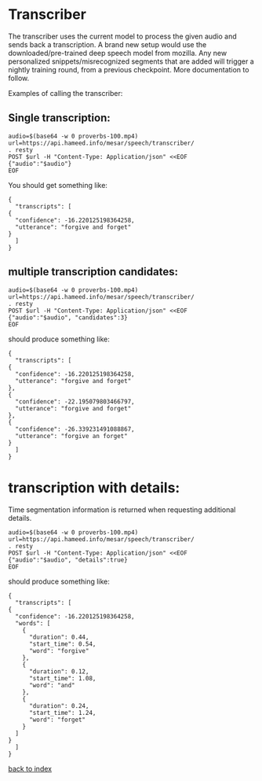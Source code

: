 # Transcriber

The transcriber uses the current model to process the given audio and sends back a transcription.
A brand new setup would use the downloaded/pre-trained deep speech model from mozilla.
Any new personalized snippets/misrecognized segments that are added will trigger a nightly training round, from a previous checkpoint.
More documentation to follow.



Examples of calling the transcriber:

## Single transcription:

    audio=$(base64 -w 0 proverbs-100.mp4)
    url=https://api.hameed.info/mesar/speech/transcriber/
    . resty
    POST $url -H "Content-Type: Application/json" <<EOF
    {"audio":"$audio"}
    EOF

You should get something like:

    {
      "transcripts": [
	{
	  "confidence": -16.220125198364258,
	  "utterance": "forgive and forget"
	}
      ]
    }

## multiple transcription candidates:

    audio=$(base64 -w 0 proverbs-100.mp4)
    url=https://api.hameed.info/mesar/speech/transcriber/
    . resty
    POST $url -H "Content-Type: Application/json" <<EOF
    {"audio":"$audio", "candidates":3}
    EOF

should produce something like:

    {
      "transcripts": [
	{
	  "confidence": -16.220125198364258,
	  "utterance": "forgive and forget"
	},
	{
	  "confidence": -22.195079803466797,
	  "utterance": "forgive and forget"
	},
	{
	  "confidence": -26.339231491088867,
	  "utterance": "forgive an forget"
	}
      ]
    }

# transcription with details:
Time segmentation information is returned when requesting additional details.

    audio=$(base64 -w 0 proverbs-100.mp4)
    url=https://api.hameed.info/mesar/speech/transcriber/
    . resty
    POST $url -H "Content-Type: Application/json" <<EOF
    {"audio":"$audio", "details":true}
    EOF

should produce something like:

    {
      "transcripts": [
	{
	  "confidence": -16.220125198364258,
	  "words": [
	    {
	      "duration": 0.44,
	      "start_time": 0.54,
	      "word": "forgive"
	    },
	    {
	      "duration": 0.12,
	      "start_time": 1.08,
	      "word": "and"
	    },
	    {
	      "duration": 0.24,
	      "start_time": 1.24,
	      "word": "forget"
	    }
	  ]
	}
      ]
    }

[back to index][back]

[back]: index

